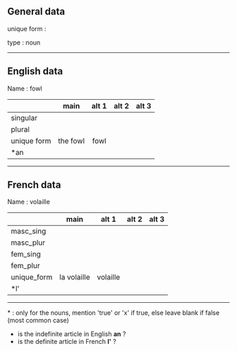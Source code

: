 ## General data

unique form :

type : noun

---

## English data

Name : fowl

|             |   main   | alt 1 | alt 2 | alt 3 |
| :---------- | :------: | :---: | :---: | ----- |
| singular    |          |       |       |       |
| plural      |          |       |       |       |
| unique form | the fowl | fowl  |       |       |
| \*an        |          |       |       |       |

---

## French data

Name : volaille

|             |    main     |  alt 1   | alt 2 | alt 3 |
| :---------- | :---------: | :------: | :---: | :---: |
| masc_sing   |             |          |       |       |
| masc_plur   |             |          |       |       |
| fem_sing    |             |          |       |       |
| fem_plur    |             |          |       |       |
| unique_form | la volaille | volaille |       |       |
| \*l'        |             |          |       |       |

---

\* : only for the nouns, mention 'true' or 'x' if true, else leave blank if false (most common case)

- is the indefinite article in English **an** ?
- is the definite article in French **l'** ?
